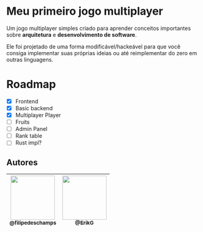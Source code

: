 # Meu primeiro jogo multiplayer
Um jogo multiplayer simples criado para aprender conceitos importantes sobre **arquitetura** e **desenvolvimento de software**.

Ele foi projetado de uma forma modificável/hackeável para que você consiga implementar suas próprias ideias ou até reimplementar do zero em outras linguagens.

# Roadmap 

- [x] Frontend
- [x] Basic backend
- [x] Multiplayer Player
- [ ] Fruits
- [ ] Admin Panel
- [ ] Rank table
- [ ] Rust impl?

## Autores

| [<img src="https://avatars3.githubusercontent.com/u/4248081?s=460&v=4" width=115><br><sub>@filipedeschamps</sub>](https://github.com/filipedeschamps) | [<img src="https://avatars3.githubusercontent.com/u/32306841?s=460?v=4" width=115><br><sub>@ErikG</sub>](https://github.com/Err-G) |
| :---: | :---: |